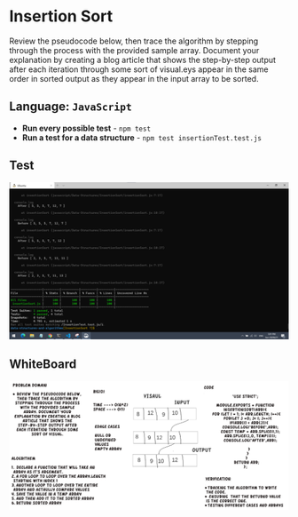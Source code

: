 # Insertion Sort

Review the pseudocode below, then trace the algorithm by stepping through the process with the provided sample array. Document your explanation by creating a blog article that shows the step-by-step output after each iteration through some sort of visual.eys appear in the same order in sorted output as they appear in the input array to be sorted.

## Language: `JavaScript`

- **Run every possible test** - `npm test`
- **Run a test for a data structure** - `npm test insertionTest.test.js `

## Test 
![Test](images/codeTest26.png)


## WhiteBoard
![WhiteBoard](images/Code26.png)

